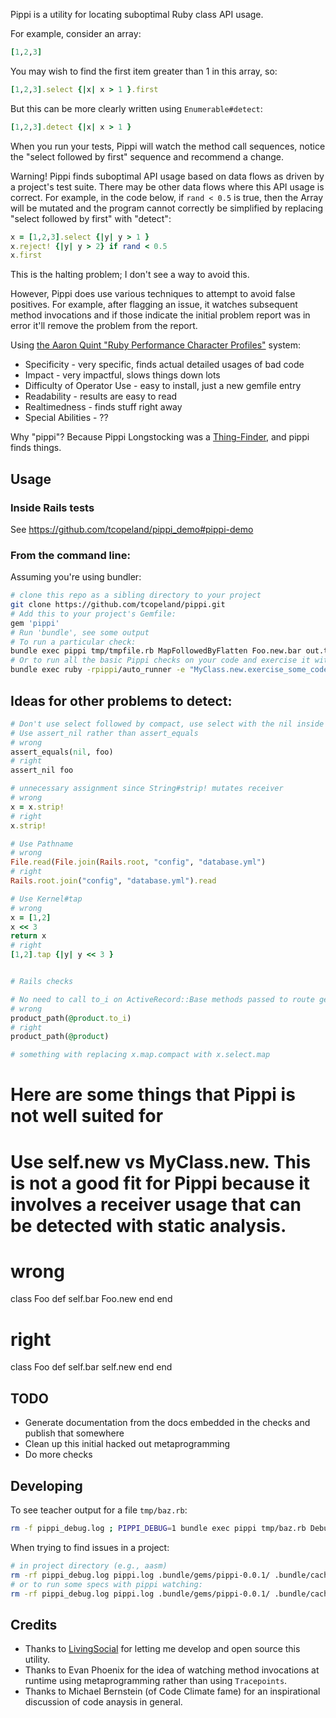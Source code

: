 Pippi is a utility for locating suboptimal Ruby class API usage.

For example, consider an array:

```ruby
[1,2,3]
```

You may wish to find the first item greater than 1 in this array, so:

```ruby
[1,2,3].select {|x| x > 1 }.first
```

But this can be more clearly written using `Enumerable#detect`:

```ruby
[1,2,3].detect {|x| x > 1 }
```

When you run your tests, Pippi will watch the method call sequences, notice the "select followed by first" sequence and recommend a change.

Warning!  Pippi finds suboptimal API usage based on data flows as driven by a project's test suite.  There may be other data flows where this API usage is correct.  For example, in the code below, if `rand < 0.5` is true, then the Array will be mutated and the program cannot correctly be simplified by replacing "select followed by first" with "detect":

```ruby
x = [1,2,3].select {|y| y > 1 }
x.reject! {|y| y > 2} if rand < 0.5
x.first
```

This is the halting problem; I don't see a way to avoid this.

However, Pippi does use various techniques to attempt to avoid false positives.  For example, after flagging an issue, it watches subsequent method invocations and if those indicate the initial problem report was in error it'll remove the problem from the report.

Using <a href="https://www.youtube.com/watch?v=cOaVIeX6qGg&t=8m50s">the Aaron Quint "Ruby Performance Character Profiles"</a> system:

* Specificity - very specific, finds actual detailed usages of bad code
* Impact - very impactful, slows things down lots
* Difficulty of Operator Use - easy to install, just a new gemfile entry
* Readability - results are easy to read
* Realtimedness - finds stuff right away
* Special Abilities - ??

Why "pippi"?  Because Pippi Longstocking was a <a href="http://www.laredoisd.org/cdbooks/NOVELS/Pippi%20Longstocking/CH02.txt">Thing-Finder</a>, and pippi finds things.

## Usage

### Inside Rails tests

See https://github.com/tcopeland/pippi_demo#pippi-demo

### From the command line:

Assuming you're using bundler:

```bash
# clone this repo as a sibling directory to your project
git clone https://github.com/tcopeland/pippi.git
# Add this to your project's Gemfile:
gem 'pippi'
# Run 'bundle', see some output
# To run a particular check:
bundle exec pippi tmp/tmpfile.rb MapFollowedByFlatten Foo.new.bar out.txt
# Or to run all the basic Pippi checks on your code and exercise it with MyClass.new.exercise_some_code:
bundle exec ruby -rpippi/auto_runner -e "MyClass.new.exercise_some_code"
```

## Ideas for other problems to detect:

```ruby
# Don't use select followed by compact, use select with the nil inside the block
# Use assert_nil rather than assert_equals
# wrong
assert_equals(nil, foo)
# right
assert_nil foo

# unnecessary assignment since String#strip! mutates receiver
# wrong
x = x.strip!
# right
x.strip!

# Use Pathname
# wrong
File.read(File.join(Rails.root, "config", "database.yml")
# right
Rails.root.join("config", "database.yml").read

# Use Kernel#tap
# wrong
x = [1,2]
x << 3
return x
# right
[1,2].tap {|y| y << 3 }


# Rails checks

# No need to call to_i on ActiveRecord::Base methods passed to route generators
# wrong
product_path(@product.to_i)
# right
product_path(@product)

# something with replacing x.map.compact with x.select.map
````

# Here are some things that Pippi is not well suited for
# Use self.new vs MyClass.new.  This is not a good fit for Pippi because it involves a receiver usage that can be detected with static analysis.
# wrong
class Foo
  def self.bar
    Foo.new
  end
end
# right
class Foo
  def self.bar
    self.new
  end
end


## TODO

* Generate documentation from the docs embedded in the checks and publish that somewhere
* Clean up this initial hacked out metaprogramming
* Do more checks

## Developing

To see teacher output for a file `tmp/baz.rb`:

```bash
rm -f pippi_debug.log ; PIPPI_DEBUG=1 bundle exec pippi tmp/baz.rb DebugCheck Foo.new.bar tmp/out.txt ; cat pippi_debug.log
```

When trying to find issues in a project:

```bash
# in project directory (e.g., aasm)
rm -rf pippi_debug.log pippi.log .bundle/gems/pippi-0.0.1/ .bundle/cache/pippi-0.0.1.gem .bundle/specifications/pippi-0.0.1.gemspec && bundle update pippi --local && PIPPI_DEBUG=1 bundle exec ruby -rpippi/auto_runner -e "puts 'hi'" && grep -C 5 BOOM pippi_debug.log
# or to run some specs with pippi watching:
rm -rf pippi_debug.log pippi.log .bundle/gems/pippi-0.0.1/ .bundle/cache/pippi-0.0.1.gem .bundle/specifications/pippi-0.0.1.gemspec && bundle update pippi --local && PIPPI_DEBUG=1 bundle exec ruby -rpippi/auto_runner -Ispec spec/unit/*.rb

```

## Credits

* Thanks to <a href="https://www.livingsocial.com/">LivingSocial</a> for letting me develop and open source this utility.
* Thanks to Evan Phoenix for the idea of watching method invocations at runtime using metaprogramming rather than using `Tracepoints`.
* Thanks to Michael Bernstein (of Code Climate fame) for an inspirational discussion of code anaysis in general.
